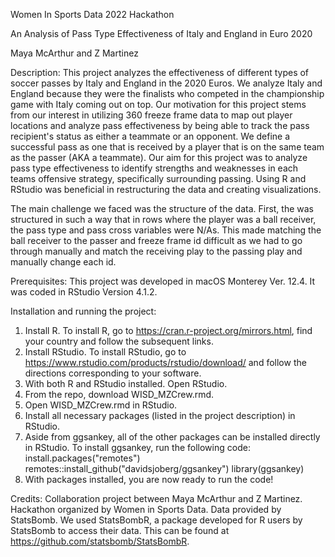 Women In Sports Data 2022 Hackathon

An Analysis of Pass Type Effectiveness of Italy and England in Euro 2020

Maya McArthur and Z Martinez

Description: 
This project analyzes the effectiveness of different types of soccer passes by Italy and England in the 2020 Euros. We analyze Italy and England because they were the finalists who competed in the championship game with Italy coming out on top. Our motivation for this project stems from our interest in utilizing 360 freeze frame data to map out player locations and analyze pass effectiveness by being able to track the pass recipient's status as either a teammate or an opponent. We define a successful pass as one that is received by a player that is on the same team as the passer (AKA a teammate). Our aim for this project was to analyze pass type effectiveness to identify strengths and weaknesses in each teams offensive strategy, specifically surrounding passing. Using R and RStudio was beneficial in restructuring the data and creating visualizations.

The main challenge we faced was the structure of the data. First, the was structured in such a way that in rows where the player was a ball receiver, the pass type and pass cross variables were N/As. This made matching the ball receiver to the passer and freeze frame id difficult as we had to go through manually and match the receiving play to the passing play and manually change each id. 

Prerequisites:
This project was developed in macOS Monterey Ver. 12.4.
It was coded in RStudio Version 4.1.2.

Installation and running the project: 
1. Install R. To install R, go to https://cran.r-project.org/mirrors.html, find your country and follow the subsequent links. 
2. Install RStudio. To install RStudio, go to https://www.rstudio.com/products/rstudio/download/ and follow the directions corresponding to your software. 
3. With both R and RStudio installed. Open RStudio.
4. From the repo, download WISD_MZCrew.rmd.
5. Open WISD_MZCrew.rmd in RStudio. 
6. Install all necessary packages (listed in the project description) in RStudio. 
7. Aside from ggsankey, all of the other packages can be installed directly in RStudio. To install ggsankey, run the following code:
install.packages("remotes") 
remotes::install_github("davidsjoberg/ggsankey")
library(ggsankey)
7. With packages installed, you are now ready to run the code!

Credits:
Collaboration project between Maya McArthur and Z Martinez.
Hackathon organized by Women in Sports Data.
Data provided by StatsBomb. We used StatsBombR, a package developed for R users by StatsBomb to access their data. This can be found at https://github.com/statsbomb/StatsBombR.
